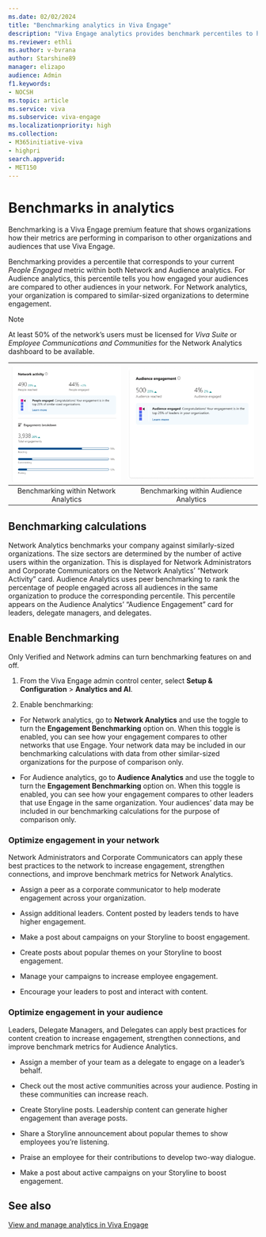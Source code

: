 ```yaml
---
ms.date: 02/02/2024
title: "Benchmarking analytics in Viva Engage"
description: "Viva Engage analytics provides benchmark percentiles to help you determine engagement levels in your audiences and organization."
ms.reviewer: ethli
ms.author: v-bvrana
author: Starshine89
manager: elizapo
audience: Admin
f1.keywords:
- NOCSH
ms.topic: article
ms.service: viva
ms.subservice: viva-engage
ms.localizationpriority: high
ms.collection:  
- M365initiative-viva
- highpri
search.appverid:
- MET150
---
```


# Benchmarks in analytics

Benchmarking is a Viva Engage premium feature that shows organizations how their metrics are performing in comparison to other organizations and audiences that use Viva Engage. 

Benchmarking provides a percentile that corresponds to your current
_People Engaged_ metric within both Network and Audience analytics. For Audience analytics, this percentile tells you how engaged your audiences are compared to other audiences in your network. For Network analytics, your organization is compared to similar-sized organizations to determine engagement.

>[!NOTE]
>At least 50% of the network’s users must be licensed for *Viva Suite* or *Employee Communications and Communities* for the Network Analytics dashboard to be available.

|![Screenshot shows a benchmarking percentile and graph for network activity on the left and audience engagement on the right.](../media/engage/admin/bench-network.png)|![](../media/engage/admin/bench-audience.png)|
|:-:|:-:|
|Benchmarking within Network Analytics|Benchmarking within Audience Analytics|

## Benchmarking calculations

Network Analytics benchmarks your company against similarly-sized organizations. The size sectors are determined by the number of active users within the organization. This is displayed for Network Administrators and Corporate Communicators on the Network Analytics’ “Network Activity” card.
Audience Analytics uses peer benchmarking to rank the percentage of people engaged across all audiences in the same organization to produce the corresponding percentile. This percentile appears on the Audience Analytics’ “Audience Engagement” card for leaders, delegate managers, and delegates.

## Enable Benchmarking

Only Verified and Network admins can turn benchmarking features on and off.

1. From the Viva Engage admin control center, select **Setup & Configuration** > **Analytics and AI**.

1. Enable benchmarking:

  - For Network analytics, go to **Network Analytics** and use the toggle to turn the **Engagement Benchmarking** option on.
    When this toggle is enabled, you can see how your engagement compares to other networks that use Engage. Your network data may be included in our benchmarking calculations with data from other similar-sized organizations for the purpose of comparison only.

- For Audience analytics, go to **Audience Analytics** and use the toggle to turn the **Engagement Benchmarking** option on.
    When this toggle is enabled, you can see how your engagement compares to other leaders that use Engage in the same organization. Your audiences’ data may be included in our benchmarking calculations for the purpose of comparison only.

### Optimize engagement in your network

Network Administrators and Corporate Communicators can apply these best practices to the network to increase engagement, strengthen connections, and improve benchmark metrics for Network Analytics.

- Assign a peer as a corporate communicator to help moderate engagement across your organization.

- Assign additional leaders. Content posted by leaders tends to have higher engagement.

- Make a post about campaigns on your Storyline to boost engagement.

- Create posts about popular themes on your Storyline to boost engagement.

- Manage your campaigns to increase employee engagement.

- Encourage your leaders to post and interact with content.

### Optimize engagement in your audience

Leaders, Delegate Managers, and Delegates can apply best practices for content creation to increase engagement, strengthen connections, and improve benchmark metrics for Audience Analytics.

- Assign a member of your team as a delegate to engage on a leader’s behalf.

- Check out the most active communities across your audience. Posting in these communities can increase reach.

- Create Storyline posts. Leadership content can generate higher engagement than average posts.

- Share a Storyline announcement about popular themes to show employees you’re listening.

- Praise an employee for their contributions to develop two-way dialogue.

- Make a post about active campaigns on your Storyline to boost engagement.


## See also

[View and manage analytics in Viva Engage](/Viva/engage/analytics)

